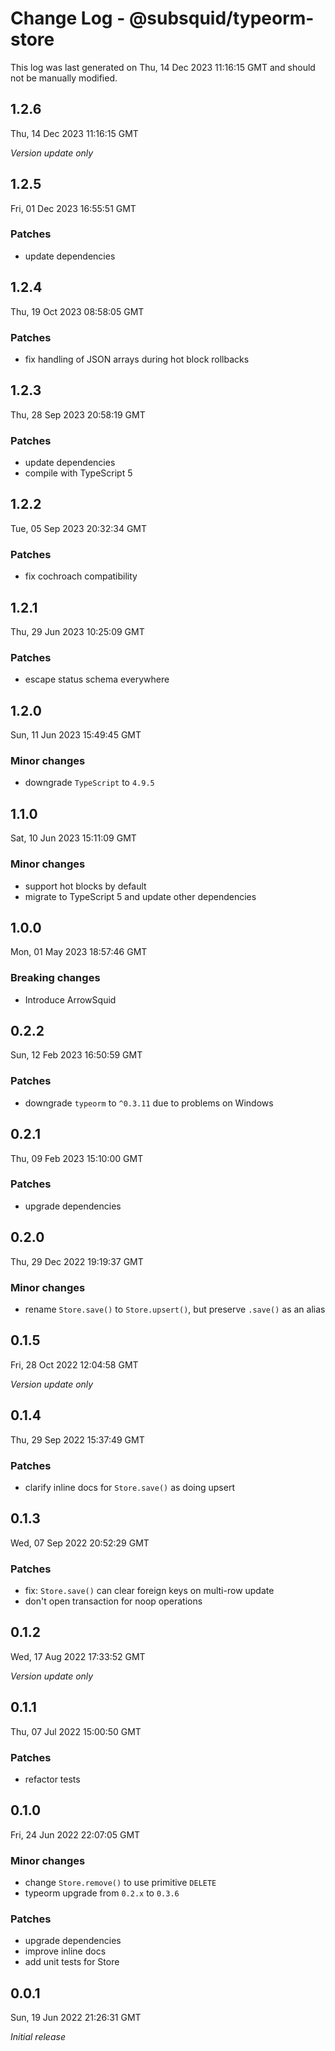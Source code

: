 # Change Log - @subsquid/typeorm-store

This log was last generated on Thu, 14 Dec 2023 11:16:15 GMT and should not be manually modified.

## 1.2.6
Thu, 14 Dec 2023 11:16:15 GMT

_Version update only_

## 1.2.5
Fri, 01 Dec 2023 16:55:51 GMT

### Patches

- update dependencies

## 1.2.4
Thu, 19 Oct 2023 08:58:05 GMT

### Patches

- fix handling of JSON arrays during hot block rollbacks

## 1.2.3
Thu, 28 Sep 2023 20:58:19 GMT

### Patches

- update dependencies
- compile with TypeScript 5

## 1.2.2
Tue, 05 Sep 2023 20:32:34 GMT

### Patches

- fix cochroach compatibility

## 1.2.1
Thu, 29 Jun 2023 10:25:09 GMT

### Patches

- escape status schema everywhere

## 1.2.0
Sun, 11 Jun 2023 15:49:45 GMT

### Minor changes

- downgrade `TypeScript` to `4.9.5`

## 1.1.0
Sat, 10 Jun 2023 15:11:09 GMT

### Minor changes

- support hot blocks by default
- migrate to TypeScript 5 and update other dependencies

## 1.0.0
Mon, 01 May 2023 18:57:46 GMT

### Breaking changes

- Introduce ArrowSquid

## 0.2.2
Sun, 12 Feb 2023 16:50:59 GMT

### Patches

- downgrade `typeorm` to `^0.3.11` due to problems on Windows

## 0.2.1
Thu, 09 Feb 2023 15:10:00 GMT

### Patches

- upgrade dependencies

## 0.2.0
Thu, 29 Dec 2022 19:19:37 GMT

### Minor changes

- rename `Store.save()` to `Store.upsert()`, but preserve `.save()` as an alias

## 0.1.5
Fri, 28 Oct 2022 12:04:58 GMT

_Version update only_

## 0.1.4
Thu, 29 Sep 2022 15:37:49 GMT

### Patches

- clarify inline docs for `Store.save()` as doing upsert

## 0.1.3
Wed, 07 Sep 2022 20:52:29 GMT

### Patches

- fix: `Store.save()` can clear foreign keys on multi-row update
- don't open transaction for noop operations

## 0.1.2
Wed, 17 Aug 2022 17:33:52 GMT

_Version update only_

## 0.1.1
Thu, 07 Jul 2022 15:00:50 GMT

### Patches

- refactor tests

## 0.1.0
Fri, 24 Jun 2022 22:07:05 GMT

### Minor changes

- change `Store.remove()` to use primitive `DELETE`
- typeorm upgrade from `0.2.x` to `0.3.6`

### Patches

- upgrade dependencies
- improve inline docs
- add unit tests for Store

## 0.0.1
Sun, 19 Jun 2022 21:26:31 GMT

_Initial release_

